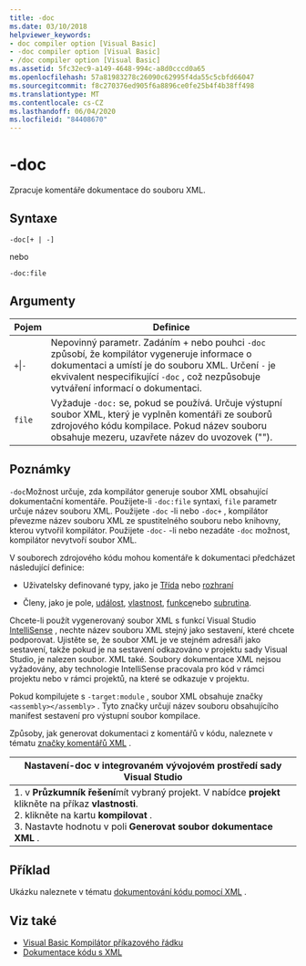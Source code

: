 ```yaml
---
title: -doc
ms.date: 03/10/2018
helpviewer_keywords:
- doc compiler option [Visual Basic]
- -doc compiler option [Visual Basic]
- /doc compiler option [Visual Basic]
ms.assetid: 5fc32ec9-a149-4648-994c-a8d0cccd0a65
ms.openlocfilehash: 57a81983278c26090c62995f4da55c5cbfd66047
ms.sourcegitcommit: f8c270376ed905f6a8896ce0fe25b4f4b38ff498
ms.translationtype: MT
ms.contentlocale: cs-CZ
ms.lasthandoff: 06/04/2020
ms.locfileid: "84408670"
---
```

# <a name="-doc"></a>-doc
Zpracuje komentáře dokumentace do souboru XML.  
  
## <a name="syntax"></a>Syntaxe  
  
```console  
-doc[+ | -]  
```

nebo  

```console
-doc:file  
```  
  
## <a name="arguments"></a>Argumenty  
  
|Pojem|Definice|  
|---|---|  
|`+`&#124;`-`|Nepovinný parametr. Zadáním + nebo pouhci `-doc` způsobí, že kompilátor vygeneruje informace o dokumentaci a umístí je do souboru XML. Určení `-` je ekvivalent nespecifikující `-doc` , což nezpůsobuje vytváření informací o dokumentaci.|  
|`file`|Vyžaduje `-doc:` se, pokud se používá. Určuje výstupní soubor XML, který je vyplněn komentáři ze souborů zdrojového kódu kompilace. Pokud název souboru obsahuje mezeru, uzavřete název do uvozovek ("").|  
  
## <a name="remarks"></a>Poznámky  
 `-doc`Možnost určuje, zda kompilátor generuje soubor XML obsahující dokumentační komentáře. Použijete-li `-doc:file` syntaxi, `file` parametr určuje název souboru XML. Použijete `-doc` -li nebo `-doc+` , kompilátor převezme název souboru XML ze spustitelného souboru nebo knihovny, kterou vytvořil kompilátor. Použijete `-doc-` -li nebo nezadáte `-doc` možnost, kompilátor nevytvoří soubor XML.  
  
 V souborech zdrojového kódu mohou komentáře k dokumentaci předcházet následující definice:  
  
- Uživatelsky definované typy, jako je [Třída](../../language-reference/statements/class-statement.md) nebo [rozhraní](../../language-reference/statements/interface-statement.md)  
  
- Členy, jako je pole, [událost](../../language-reference/statements/event-statement.md), [vlastnost](../../language-reference/statements/property-statement.md), [funkce](../../language-reference/statements/function-statement.md)nebo [subrutina](../../language-reference/statements/sub-statement.md).  
  
 Chcete-li použít vygenerovaný soubor XML s funkcí Visual Studio [IntelliSense](/visualstudio/ide/using-intellisense) , nechte název souboru XML stejný jako sestavení, které chcete podporovat. Ujistěte se, že soubor XML je ve stejném adresáři jako sestavení, takže pokud je na sestavení odkazováno v projektu sady Visual Studio, je nalezen soubor. XML také. Soubory dokumentace XML nejsou vyžadovány, aby technologie IntelliSense pracovala pro kód v rámci projektu nebo v rámci projektů, na které se odkazuje v projektu.  
  
 Pokud kompilujete s `-target:module` , soubor XML obsahuje značky `<assembly></assembly>` . Tyto značky určují název souboru obsahujícího manifest sestavení pro výstupní soubor kompilace.  
  
 Způsoby, jak generovat dokumentaci z komentářů v kódu, naleznete v tématu [značky komentářů XML](../../language-reference/xmldoc/index.md) .  
  
|Nastavení-doc v integrovaném vývojovém prostředí sady Visual Studio|  
|---|  
|1. v **Průzkumník řešení**mít vybraný projekt. V nabídce **projekt** klikněte na příkaz **vlastnosti**. <br />2. klikněte na kartu **kompilovat** .<br />3. Nastavte hodnotu v poli **Generovat soubor dokumentace XML** .|  
  
## <a name="example"></a>Příklad  
 Ukázku naleznete v tématu [dokumentování kódu pomocí XML](../../programming-guide/program-structure/documenting-your-code-with-xml.md) .  
  
## <a name="see-also"></a>Viz také

- [Visual Basic Kompilátor příkazového řádku](index.md)
- [Dokumentace kódu s XML](../../programming-guide/program-structure/documenting-your-code-with-xml.md)
